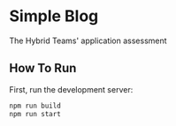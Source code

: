 # Simple Blog
The Hybrid Teams' application assessment

## How To Run

First, run the development server:

```bash
npm run build
npm run start
```